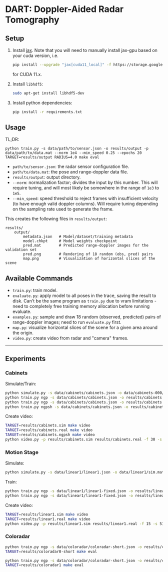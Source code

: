 # DART: Doppler-Aided Radar Tomography

## Setup

1. Install [jax](https://github.com/google/jax). Note that you will need to manually install jax-gpu based on your cuda version, i.e.
    ```sh
    pip install --upgrade "jax[cuda11_local]" -f https://storage.googleapis.com/jax-releases/jax_cuda_releases.html
    ```
    for CUDA 11.x.

2. Install `libhdf5`:
    ```sh
    sudo apt-get install libhdf5-dev
    ```

3. Install python dependencies:

    ```sh
    pip install -r requirements.txt
    ```

## Usage

TL;DR:
```
python train.py -s data/path/to/sensor.json -o results/output -p data/path/to/data.mat --norm 1e4 --min_speed 0.25 --epochs 20
TARGET=results/output RADIUS=4.0 make eval 
```

- `path/to/sensor.json`: the radar sensor configuration file.
- `path/to/data.mat`: the pose and range-doppler data file.
- `results/output`: output directory.
- `--norm`: normalization factor; divides the input by this number. This will require tuning, and will most likely be somewhere in the range of `1e3` to `1e5`.
- `--min_speed`: speed threshold to reject frames with insufficient velocity (to have enough valid doppler columns). Will require tuning depending on the sampling rate used to generate the frame.

This creates the following files in `results/output`:
```
results/
    output/
        metadata.json   # Model/dataset/training metadata
        model.chkpt     # Model weights checkpoint
        pred.mat        # Predicted range-doppler images for the validation set
        pred.png        # Rendering of 18 random (obs, pred) pairs
        map.png         # Visualization of horizontal slices of the scene 
```

## Available Commands

- `train.py`: train model.
- `evaluate.py`: apply model to all poses in the trace, saving the result to disk. Can't be the same program as `train.py` due to vram limitations - need to completely free training memory allocation before running evaluate.
- `examples.py`: sample and draw 18 random (observed, predicted) pairs of range-doppler images; need to run `evaluate.py` first.
- `map.py`: visualize horizontal slices of the scene for a given area around the origin.
- `video.py`: create video from radar and "camera" frames.

***

## Experiments


### Cabinets

Simulate/Train:
```sh
python simulate.py -s data/cabinets/cabinets.json -o data/cabinets-000/sim.mat -g data/cabinets/map.mat -j data/cabinets-000/cabinets-000.mat
python train.py ngp -s data/cabinets/cabinets.json -o results/cabinets.sim -e 5 --repeat 5 -p data/cabinets-000/sim.mat --min_speed 0.25 --iid
python train.py ngp -s data/cabinets/cabinets.json -o results/cabinets.real -p data/cabinets-000/cabinets-000.mat --norm 1e4 --min_speed 0.25 -e 5 --repeat 5 --iid
python train.py ngpsh -s data/cabinets/cabinets.json -o results/cabinets.ngpsh -p data/cabinets-000/cabinets-000.mat --norm 1e4 --min_speed 0.25 -e 5 --repeat 5 --iid
```

Create video:
```sh
TARGET=results/cabinets.sim make video
TARGET=results/cabinets.real make video
TARGET=results/cabinets.ngpsh make video
python video.py -p results/cabinets.sim results/cabinets.real -f 30 -s 512 -o results/cabinets.mp4
```

### Motion Stage

Simulate:
```sh
python simulate.py -s data/linear1/linear1.json -o data/linear1/sim.mat -g data/linear1/map.mat -j data/linear1/linear1.mat
```

Train:
```sh
python train.py ngp -s data/linear1/linear1-fixed.json -o results/linear1.sim -p data/linear1/sim.mat --min_speed 0.005 -b 512 -e 5 --repeat 10 --iid
python train.py ngp -s data/linear1/linear1-fixed.json -o results/linear1.real -p data/linear1/linear1.mat --norm 1e6 --min_speed 0.005 -b 512 -e 5 --repeat 10 --iid
```

Create video:
```sh
TARGET=results/linear1.sim make video
TARGET=results/linear1.real make video
python video.py -p results/linear1.sim results/linear1.real -f 15 -s 512 -o results/linear1.mp4
```

### Coloradar

```sh
python train.py ngp -s data/coloradar/coloradar-short.json -o results/coloradar0-short -p data/coloradar/coloradar0.mat --norm 1e3 --min_speed 1.0 --base 2.0 --iid --repeat 5 -e 10
TARGET=results/coloradar0-short make eval
```

```sh
python train.py ngp -s data/coloradar/coloradar-short.json -o results/coloradar1 -p data/coloradar/coloradar1.mat --norm 1e4 --min_speed 1.0 --base 2.0 --iid --repeat 5 -e 10
TARGET=results/coloradar1 make eval
```